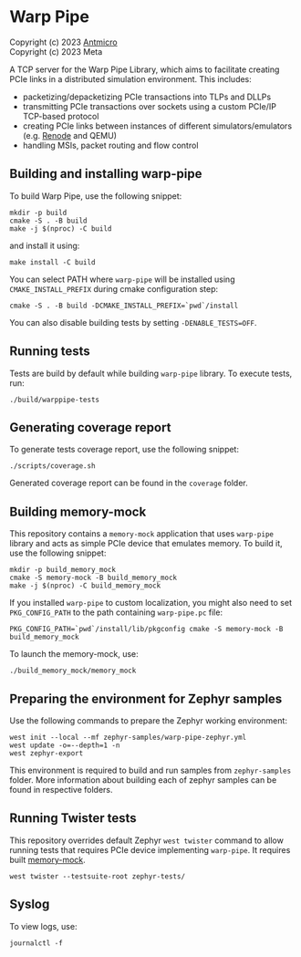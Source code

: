 Warp Pipe
=========

Copyright (c) 2023 [Antmicro](https://www.antmicro.com)  
Copyright (c) 2023 Meta

A TCP server for the Warp Pipe Library, which aims to facilitate
creating PCIe links in a distributed simulation environment. This includes:
* packetizing/depacketizing PCIe transactions into TLPs and DLLPs 
* transmitting PCIe transactions over sockets using a custom PCIe/IP TCP-based
  protocol
* creating PCIe links between instances of different simulators/emulators (e.g.
  [Renode](https://renode.io/) and QEMU)
* handling MSIs, packet routing and flow control

Building and installing warp-pipe
---------------------------------

To build Warp Pipe, use the following snippet:

<!-- name="warp-pipe-build" -->
```
mkdir -p build
cmake -S . -B build
make -j $(nproc) -C build
```

and install it using:

<!-- name="warp-pipe-install" -->
```
make install -C build
```

You can select PATH where `warp-pipe` will be installed using `CMAKE_INSTALL_PREFIX` during cmake configuration step:
```
cmake -S . -B build -DCMAKE_INSTALL_PREFIX=`pwd`/install
```

You can also disable building tests by setting `-DENABLE_TESTS=OFF`.

Running tests
-------------

Tests are build by default while building `warp-pipe` library. To execute tests, run:

<!-- name="warp-pipe-tests" -->
```
./build/warppipe-tests
```

Generating coverage report
--------------------------

To generate tests coverage report, use the following snippet:

<!-- name="warp-pipe-coverage" -->
```
./scripts/coverage.sh
```

Generated coverage report can be found in the `coverage` folder.


Building memory-mock
--------------------

This repository contains a `memory-mock` application that uses `warp-pipe` library and acts as simple PCIe device that emulates memory.
To build it, use the following snippet:

<!-- name="memory-mock-build" -->
```
mkdir -p build_memory_mock
cmake -S memory-mock -B build_memory_mock
make -j $(nproc) -C build_memory_mock
```

If you installed `warp-pipe` to custom localization, you might also need to set `PKG_CONFIG_PATH` to the path containing `warp-pipe.pc` file:
```
PKG_CONFIG_PATH=`pwd`/install/lib/pkgconfig cmake -S memory-mock -B build_memory_mock
```

To launch the memory-mock, use:
```
./build_memory_mock/memory_mock
```

Preparing the environment for Zephyr samples
--------------------------------------------

Use the following commands to prepare the Zephyr working environment:

<!-- name="zephyr-env-prep" -->
```
west init --local --mf zephyr-samples/warp-pipe-zephyr.yml
west update -o=--depth=1 -n
west zephyr-export
```

This environment is required to build and run samples from `zephyr-samples` folder.
More information about building each of zephyr samples can be found in respective folders.


Running Twister tests
---------------------

This repository overrides default Zephyr `west twister` command to allow running tests that requires PCIe device implementing `warp-pipe`.
It requires built [memory-mock](README.md#building-memory-mock).

<!-- name="run-twister-tests" -->
```
west twister --testsuite-root zephyr-tests/
```


Syslog
------

To view logs, use:

```
journalctl -f
```
